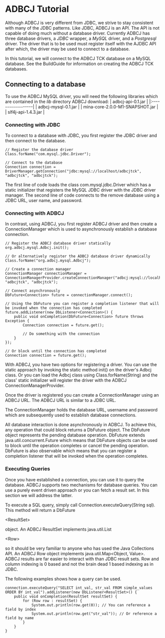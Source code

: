 # ADBCJ Tutorial #

Although ADBCJ is very different from JDBC, we strive to stay consistent with many of the JDBC patterns.  Like JDBC, ADBCJ is an API.  The API is not capable of doing much without a database driver.  Currently ADBCJ has three database drivers, a _JDBC_ wrapper, a _MySQL_ driver, and a _Postgresql_ driver.  The driver that is to be used must register itself with the AJDBC API after which, the driver may be used to connect to a database.

In this tutorial, we will connect to the ADBCJ TCK database on a MySQL database.  See the BuildGuide for information on creating the ADBCJ TCK databases.

## Connecting to a database ##

To use the ADBCJ MySQL driver, you will need the following libraries which are contained in the _lib_ directory ADBCJ download:
| adbcj-api-0.1.jar |
|:------------------|
| adbcj-mysql-0.1.jar |
| mina-core-2.0.0-M1-SNAPSHOT.jar |
| slf4j-api-1.4.3.jar |

### Connecting with JDBC ###

To connect to a database with JDBC, you first register the JDBC driver and then connect to the database.

```
// Register the database driver
Class.forName("com.mysql.jdbc.Driver");

// Connect to the database
Connection connection = DriverManager.getConnection("jdbc:mysql://localhost/adbcjtck", "adbcjtck", "adbcjtck");

```

The first line of code loads the class com.mysql.jdbc.Driver which has a static initializer that registers the MySQL JDBC driver with the JDBC driver manager.  The second line of code connects to the remove database using a JDBC URL, user name, and password.

### Connecting with ADBCJ ###

In contrast, using ADBCJ, you first register ADBCJ driver and then create a ConnectionManager which is used to asynchronously establish a database connection.

```
// Register the ADBCJ database driver statically
org.adbcj.mysql.Adbcj.init();

// Or alternatively register the ADBCJ database driver dynamically
Class.forName("org.adbcj.mysql.Adbcj");

// Create a connection manager
ConnectionManager connectionManager = ConnectionManagerProvider.createConnectionManager("adbcj:mysql://localhost/adbcjtck", "adbcjtck", "adbcjtck");

// Connect asynchronously
DbFuture<Connection> future = connectionManager.connect();

// Using the DbFuture you can register a completion listener that will be invoked when the connection has completed
future.addListener(new DbListener<Connection>() {
    public void onCompletion(DbFuture<Connection> future throws Exception {
        Connection connection = future.get();

        // Do something with the connection
    }
});

// Or block until the connection has completed
Connection connection = future.get();

```

With ADBCJ, you have two options for registering a driver.  You can use the static approach by invoking the static method init() on the driver's Adbcj class.  Or you can load the Adbcj class using Class.forName(String) and the class' static initializer will register the driver with the ADBCJ ConnectionManagerProvider.

Once the driver is registered you can create a ConnectionManager using an ADBCJ URL.  The ADBCJ URL is similar to a JDBC URL.

The ConnectionManager holds the database URL, username and password which are subsequently used to establish database connections.

All database interaction is done asynchronously in ADBCJ.  To achieve this, any operation that could block returns a DbFuture object.  The DbFuture object represents the pending database operation.  DbFuture extends java.util.concurrent.Future which means that DbFuture objects can be used to block until the operation completes or cancel the pending operation.  DbFuture is also observable which means that you can register a completion listener that will be invoked when the operation completes.

### Executing Queries ###

Once you have established a connection, you can use it to query the database.  ADBCJ supports two mechanisms for database queries.  You can use a purely event driven approach or you can fetch a result set.  In this section we will address the latter.

To execute a SQL query, simply call Connection.executeQuery(String sql).  This method will return a DbFuture

&lt;ResultSet&gt;

 object.  An ADBCJ ResultSet implements java.util.List

&lt;Row&gt;

 so it should be very familiar to anyone who has used the Java Collections API.  An ADBCJ Row object implements java.util.Map<Object, Value>.  ADBCJ results are far easier to interact with than JDBC result sets.  Row and column indexing is 0 based and not the brain dead 1 based indexing as in JDBC.

The following examples shows how a query can be used.

```
connection.executeQuery("SELECT int_val, str_val FROM simple_values ORDER BY int_val").addListener(new DbListener<ResultSet>() {
    public void onCompletion(ResultSet resultSet) {
        for (Row row : resultSet) {
            System.out.println(row.get(0)); // You can reference a field by index
            System.out.println(row.get("str_val")); // Or reference a field by name
        }
    }
}
```